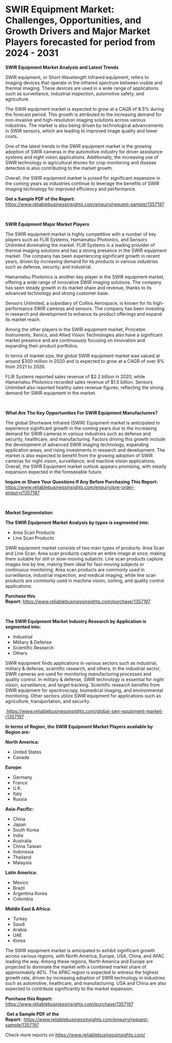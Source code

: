 <p><h1>SWIR Equipment Market: Challenges, Opportunities, and Growth Drivers and Major Market Players forecasted for period from 2024 - 2031</h1></p><p><strong>SWIR Equipment Market Analysis and Latest Trends</strong></p>
<p><p>SWIR equipment, or Short-Wavelength Infrared equipment, refers to imaging devices that operate in the infrared spectrum between visible and thermal imaging. These devices are used in a wide range of applications such as surveillance, industrial inspection, automotive safety, and agriculture.</p><p>The SWIR equipment market is expected to grow at a CAGR of 8.5% during the forecast period. This growth is attributed to the increasing demand for non-invasive and high-resolution imaging solutions across various industries. The market is also being driven by technological advancements in SWIR sensors, which are leading to improved image quality and lower costs.</p><p>One of the latest trends in the SWIR equipment market is the growing adoption of SWIR cameras in the automotive industry for driver assistance systems and night vision applications. Additionally, the increasing use of SWIR technology in agricultural drones for crop monitoring and disease detection is also contributing to the market growth.</p><p>Overall, the SWIR equipment market is poised for significant expansion in the coming years as industries continue to leverage the benefits of SWIR imaging technology for improved efficiency and performance.</p></p>
<p><strong>Get a Sample PDF of the Report:&nbsp;</strong> <a href="https://www.reliablebusinessinsights.com/enquiry/request-sample/1357197">https://www.reliablebusinessinsights.com/enquiry/request-sample/1357197</a></p>
<p>&nbsp;</p>
<p><strong>SWIR Equipment Major Market Players</strong></p>
<p><p>The SWIR equipment market is highly competitive with a number of key players such as FLIR Systems, Hamamatsu Photonics, and Sensors Unlimited dominating the market. FLIR Systems is a leading provider of thermal imaging solutions and has a strong presence in the SWIR equipment market. The company has been experiencing significant growth in recent years, driven by increasing demand for its products in various industries such as defense, security, and industrial.</p><p>Hamamatsu Photonics is another key player in the SWIR equipment market, offering a wide range of innovative SWIR imaging solutions. The company has seen steady growth in its market share and revenue, thanks to its advanced technology and strong customer base.</p><p>Sensors Unlimited, a subsidiary of Collins Aerospace, is known for its high-performance SWIR cameras and sensors. The company has been investing in research and development to enhance its product offerings and expand its market reach.</p><p>Among the other players in the SWIR equipment market, Princeton Instruments, Xenics, and Allied Vision Technologies also have a significant market presence and are continuously focusing on innovation and expanding their product portfolios.</p><p>In terms of market size, the global SWIR equipment market was valued at around $300 million in 2020 and is expected to grow at a CAGR of over 8% from 2021 to 2026.</p><p>FLIR Systems reported sales revenue of $2.2 billion in 2020, while Hamamatsu Photonics recorded sales revenue of $1.5 billion. Sensors Unlimited also reported healthy sales revenue figures, reflecting the strong demand for SWIR equipment in the market.</p></p>
<p>&nbsp;</p>
<p><strong>What Are The Key Opportunities For SWIR Equipment Manufacturers?</strong></p>
<p><p>The global Shortwave Infrared (SWIR) Equipment market is anticipated to experience significant growth in the coming years due to the increasing demand for SWIR cameras in various industries such as defense and security, healthcare, and manufacturing. Factors driving this growth include the development of advanced SWIR imaging technology, expanding application areas, and rising investments in research and development. The market is also expected to benefit from the growing adoption of SWIR cameras for night vision, surveillance, and machine vision applications. Overall, the SWIR Equipment market outlook appears promising, with steady expansion expected in the foreseeable future.</p></p>
<p><strong>Inquire or Share Your Questions If Any Before Purchasing This Report:</strong> <a href="https://www.reliablebusinessinsights.com/enquiry/pre-order-enquiry/1357197">https://www.reliablebusinessinsights.com/enquiry/pre-order-enquiry/1357197</a></p>
<p>&nbsp;</p>
<p><strong>Market Segmentation</strong></p>
<p><strong>The SWIR Equipment Market Analysis by types is segmented into:</strong></p>
<p><ul><li>Area Scan Products</li><li>Line Scan Products</li></ul></p>
<p><p>SWIR equipment market consists of two main types of products: Area Scan and Line Scan. Area scan products capture an entire image at once, making them suitable for still or slow-moving subjects. Line scan products capture images line by line, making them ideal for fast-moving subjects or continuous monitoring. Area scan products are commonly used in surveillance, industrial inspection, and medical imaging, while line scan products are commonly used in machine vision, sorting, and quality control applications.</p></p>
<p><strong>Purchase this Report:&nbsp;</strong><a href="https://www.reliablebusinessinsights.com/purchase/1357197">https://www.reliablebusinessinsights.com/purchase/1357197</a></p>
<p>&nbsp;</p>
<p><strong>The SWIR Equipment Market Industry Research by Application is segmented into:</strong></p>
<p><ul><li>Industrial</li><li>Military & Defense</li><li>Scientific Research</li><li>Others</li></ul></p>
<p><p>SWIR equipment finds applications in various sectors such as industrial, military & defense, scientific research, and others. In the industrial sector, SWIR cameras are used for monitoring manufacturing processes and quality control. In military & defense, SWIR technology is essential for night vision, surveillance, and target tracking. Scientific research benefits from SWIR equipment for spectroscopy, biomedical imaging, and environmental monitoring. Other sectors utilize SWIR equipment for applications such as agriculture, transportation, and security.</p></p>
<p><a href="https://www.reliablebusinessinsights.com/global-swir-equipment-market-r1357197">&nbsp;https://www.reliablebusinessinsights.com/global-swir-equipment-market-r1357197</a></p>
<p><strong>In terms of Region, the SWIR Equipment Market Players available by Region are:</strong></p>
<p>
    <p> <strong> North America: </strong>
        <ul>
            <li>United States</li>
            <li>Canada</li>
        </ul>
        </p> 
    <p> <strong> Europe: </strong>
        <ul>
            <li>Germany</li>
            <li>France</li>
            <li>U.K.</li>
            <li>Italy</li>
            <li>Russia</li>
        </ul>
        </p> 
    <p> <strong> Asia-Pacific: </strong>
        <ul>
            <li>China</li>
            <li>Japan</li>
            <li>South Korea</li>
            <li>India</li>
            <li>Australia</li>
            <li>China Taiwan</li>
            <li>Indonesia</li>
            <li>Thailand</li>
            <li>Malaysia</li>
        </ul>
        </p> 
    <p> <strong> Latin America: </strong>
        <ul>
            <li>Mexico</li>
            <li>Brazil</li>
            <li>Argentina Korea</li>
            <li>Colombia</li>
        </ul>
        </p> 
    <p> <strong> Middle East & Africa: </strong>
        <ul>
            <li>Turkey</li>
            <li>Saudi</li>
            <li>Arabia</li>
            <li>UAE</li>
            <li>Korea</li>
        </ul>
    </p>
    </p>
<p><p>The SWIR equipment market is anticipated to exhibit significant growth across various regions, with North America, Europe, USA, China, and APAC leading the way. Among these regions, North America and Europe are projected to dominate the market with a combined market share of approximately 40%. The APAC region is expected to witness the highest growth rate, driven by increasing adoption of SWIR technology in industries such as automotive, healthcare, and manufacturing. USA and China are also expected to contribute significantly to the market expansion.</p></p>
<p><strong>Purchase this Report: </strong><a href="https://www.reliablebusinessinsights.com/purchase/1357197">https://www.reliablebusinessinsights.com/purchase/1357197</a></p>
<p>&nbsp;<strong>Get a Sample PDF of the Report:&nbsp;&nbsp;</strong><a href="https://www.reliablebusinessinsights.com/enquiry/request-sample/1357197">https://www.reliablebusinessinsights.com/enquiry/request-sample/1357197</a></p>
<p><strong></strong></p>
<p>Check more reports on <a href="https://www.reliablebusinessinsights.com/">https://www.reliablebusinessinsights.com/</a></p>